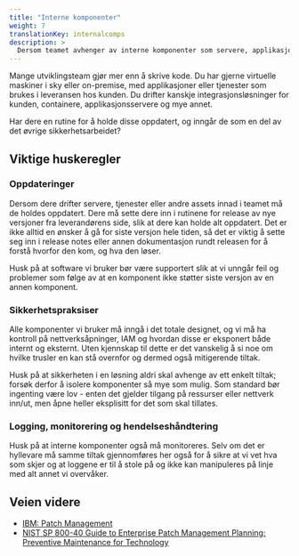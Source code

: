 ```yaml
---
title: "Interne komponenter"
weight: 7
translationKey: internalcomps
description: >
  Dersom teamet avhenger av interne komponenter som servere, applikasjoner eller annet som driftes av teamet selv, må en ha en rutine for å holde disse oppdatert.  
---
```


Mange utviklingsteam gjør mer enn å skrive kode. Du har gjerne virtuelle maskiner i sky eller on-premise, med applikasjoner eller tjenester som brukes i leveransen hos kunden. Du drifter kanskje integrasjonsløsninger for kunden, containere, applikasjonsservere og mye annet. 

Har dere en rutine for å holde disse oppdatert, og inngår de som en del av det øvrige sikkerhetsarbeidet?

## Viktige huskeregler
### Oppdateringer
Dersom dere drifter servere, tjenester eller andre assets innad i teamet må de holdes oppdatert. Dere må sette dere inn i rutinene for release av nye versjoner fra leverandørens side, slik at dere kan holde alt oppdatert. Det er ikke alltid en ønsker å gå for siste versjon hele tiden, så det er viktig å sette seg inn i release notes eller annen dokumentasjon rundt releasen for å forstå hvorfor den kom, og hva den løser. 

Husk på at software vi bruker bør være supportert slik at vi unngår feil og problemer som følge av at en komponent ikke støtter siste versjon av en annen komponent. 

### Sikkerhetspraksiser
Alle komponenter vi bruker må inngå i det totale designet, og vi må ha kontroll på nettverksåpninger, IAM og hvordan disse er eksponert både internt og eksternt. Uten kjennskap til dette er det vanskelig å si noe om hvilke trusler en kan stå overnfor og dermed også mitigerende tiltak. 

Husk på at sikkerheten i en løsning aldri skal avhenge av ett enkelt tiltak; forsøk derfor å isolere komponenter så mye som mulig. Som standard bør ingenting være lov - enten det gjelder tilgang på ressurser eller nettverk inn/ut, men åpne heller eksplisitt for det som skal tillates. 

### Logging, monitorering og hendelseshåndtering
Husk på at interne komponenter også må monitoreres. Selv om det er hyllevare må samme tiltak gjennomføres her også for å sikre at vi vet hva som skjer og at loggene er til å stole på og ikke kan manipuleres på linje med alt annet vi overvåker. 

## Veien videre
* [IBM: Patch Management](https://www.ibm.com/think/topics/patch-management)
* [NIST SP 800-40 Guide to Enterprise Patch Management Planning: Preventive Maintenance for Technology](https://csrc.nist.gov/pubs/sp/800/40/r4/final)